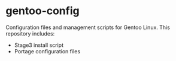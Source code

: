 # gentoo-config

Configuration files and management scripts for Gentoo Linux. This repository includes:
- Stage3 install script
- Portage configuration files
